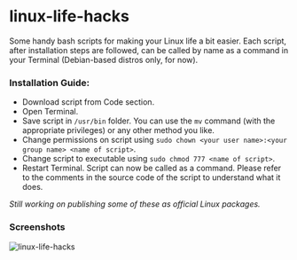 # linux-life-hacks

Some handy bash scripts for making your Linux life a bit easier. Each script, after installation steps are followed, can be called by name as a command in your Terminal (Debian-based distros only, for now).

### Installation Guide:
* Download script from Code section.
* Open Terminal.
* Save script in ```/usr/bin``` folder. You can use the ```mv``` command (with the appropriate privileges) or any other method you like.
* Change permissions on script using ```sudo chown <your user name>:<your group name> <name of script>```.
* Change script to executable using ```sudo chmod 777 <name of script>```.
* Restart Terminal. Script can now be called as a command. Please refer to the comments in the source code of the script to understand what it does.

_Still working on publishing some of these as official Linux packages._

### Screenshots

![linux-life-hacks](https://user-images.githubusercontent.com/24297147/70738975-1bbbcd00-1d16-11ea-9df1-9b293f33fb32.png "Where the hacks are meant to be at")

